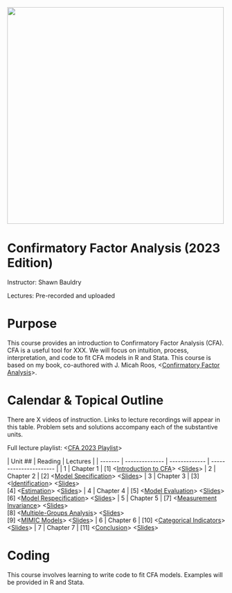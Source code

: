 <img src="title.gif" width="500">

Confirmatory Factor Analysis (2023 Edition)
===============

Instructor: Shawn Bauldry

Lectures: Pre-recorded and uploaded

# Purpose

This course provides an introduction to Confirmatory Factor Analysis (CFA). CFA is a useful tool for XXX. We will focus on intuition, process, interpretation, and code to fit CFA models in R and Stata. This course is based on my book, co-authored with J. Micah Roos, <[Confirmatory Factor Analysis](https://www.amazon.com/Confirmatory-Analysis-Quantitative-Applications-Sciences/dp/1544375131/ref=sr_1_3?keywords=confirmatory+factor+analysis&qid=1673301156&sprefix=confirmatory+%2Caps%2C82&sr=8-3)>.

# Calendar & Topical Outline

There are X videos of instruction. Links to lecture recordings will appear in this table. Problem sets and solutions accompany each of the substantive units.

Full lecture playlist: <[CFA 2023 Playlist]()>

| Unit ## | Reading | Lectures |
| ------- | -------------- | ------------- | ---------------------- |
| 1 | Chapter 1 | [1] <[Introduction to CFA]()> <[Slides]()>
| 2 | Chapter 2 | [2] <[Model Specification]()> <[Slides]()> 
| 3 | Chapter 3 | [3] <[Identification]()> <[Slides]()>  <br> [4] <[Estimation]()> <[Slides]()> 
| 4 | Chapter 4 | [5] <[Model Evaluation]()> <[Slides]()>  <br> [6] <[Model Respecification]()> <[Slides]()> 
| 5 | Chapter 5 | [7] <[Measurement Invariance]()> <[Slides]()>  <br> [8] <[Multiple-Groups Analysis]()> <[Slides]()> <br> [9] <[MIMIC Models]()> <[Slides]()>
| 6 | Chapter 6 | [10] <[Categorical Indicators]()> <[Slides]()> 
| 7 | Chapter 7 | [11] <[Conclusion]()> <[Slides]()> 


# Coding

This course involves learning to write code to fit CFA models. Examples will be provided in R and Stata.



